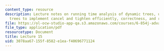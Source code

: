 ```yaml
---
content_type: resource
description: Lecture notes on running time analysis of dynamic trees, using dynamic
  trees to implement cancel and tighten efficiently, correctness, and running time.
file: https://ol-ocw-studio-app-qa.s3.amazonaws.com/courses/6-854j-advanced-algorithms-fall-2008/3078aa67155f8582e1eaf40696771124_lect11_05.pdf
file_type: application/pdf
resourcetype: Document
title: Lecture 15
uid: 3078aa67-155f-8582-e1ea-f40696771124
---
```

